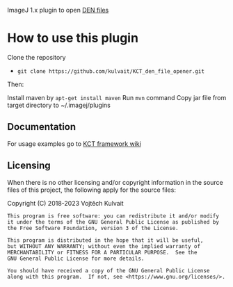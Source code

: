 ImageJ 1.x plugin to open [DEN files](https://kulvait.github.io/KCT_doc/den-format.html)

How to use this plugin
======================

Clone the repository

* `git clone https://github.com/kulvait/KCT_den_file_opener.git`

Then:

Install maven by `apt-get install maven`
Run `mvn` command
Copy jar file from target directory to ~/.imagej/plugins 

## Documentation

For usage examples go to [KCT framework wiki](https://kulvait.github.io/KCT_doc/)

## Licensing

When there is no other licensing and/or copyright information in the source files of this project, the following apply for the source files:

Copyright (C) 2018-2023 Vojtěch Kulvait

    This program is free software: you can redistribute it and/or modify
    it under the terms of the GNU General Public License as published by
    the Free Software Foundation, version 3 of the License.

    This program is distributed in the hope that it will be useful,
    but WITHOUT ANY WARRANTY; without even the implied warranty of
    MERCHANTABILITY or FITNESS FOR A PARTICULAR PURPOSE.  See the
    GNU General Public License for more details.

    You should have received a copy of the GNU General Public License
    along with this program.  If not, see <https://www.gnu.org/licenses/>.
